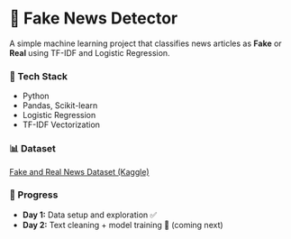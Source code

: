 # 📰 Fake News Detector

A simple machine learning project that classifies news articles as **Fake** or **Real** using TF-IDF and Logistic Regression.

### 🧠 Tech Stack
- Python
- Pandas, Scikit-learn
- Logistic Regression
- TF-IDF Vectorization

### 📊 Dataset
[Fake and Real News Dataset (Kaggle)](https://www.kaggle.com/datasets/clmentbisaillon/fake-and-real-news-dataset)

### 📅 Progress
- **Day 1:** Data setup and exploration ✅
- **Day 2:** Text cleaning + model training 🧠 (coming next)
